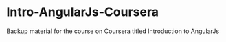 # Intro-AngularJs-Coursera
Backup material for the course on Coursera titled Introduction to AngularJs
